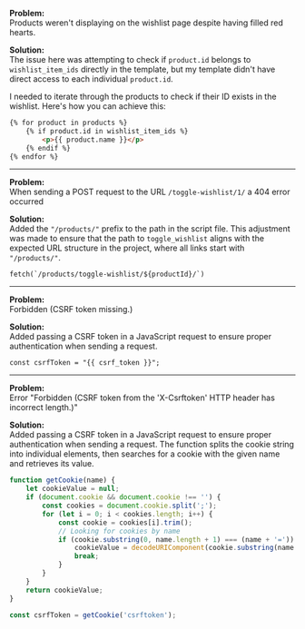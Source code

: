 **Problem:**   
Products weren't displaying on the wishlist page despite having filled red hearts.


**Solution:**   
The issue here was attempting to check if `product.id` belongs to `wishlist_item_ids` directly in the template, but my template didn't have direct access to each individual `product.id`.

I needed to iterate through the products to check if their ID exists in the wishlist. Here's how you can achieve this:
```html
{% for product in products %}
    {% if product.id in wishlist_item_ids %}
        <p>{{ product.name }}</p>
    {% endif %}
{% endfor %}  
```
---
**Problem:**   
When sending a POST request to the URL `/toggle-wishlist/1/` a 404 error occurred

**Solution:**  
Added the `"/products/"` prefix to the path in the script file. This adjustment was made to ensure that the path to `toggle_wishlist` aligns with the expected URL structure in the project, where all links start with `"/products/"`.

```
fetch(`/products/toggle-wishlist/${productId}/`)
```
---
**Problem:**  
Forbidden (CSRF token missing.)

**Solution:**  
Added passing a CSRF token in a JavaScript request to ensure proper authentication when sending a request.
```
const csrfToken = "{{ csrf_token }}";
```
---
**Problem:**  
Error "Forbidden (CSRF token from the 'X-Csrftoken' HTTP header has incorrect length.)"

**Solution:**  
Added passing a CSRF token in a JavaScript request to ensure proper authentication when sending a request. The function splits the cookie string into individual elements, then searches for a cookie with the given name and retrieves its value.

```javascript
function getCookie(name) {
    let cookieValue = null;
    if (document.cookie && document.cookie !== '') {
        const cookies = document.cookie.split(';');
        for (let i = 0; i < cookies.length; i++) {
            const cookie = cookies[i].trim();
            // Looking for cookies by name
            if (cookie.substring(0, name.length + 1) === (name + '=')) {
                cookieValue = decodeURIComponent(cookie.substring(name.length + 1));
                break;
            }
        }
    }
    return cookieValue;
}

const csrfToken = getCookie('csrftoken');

```
